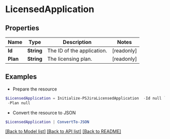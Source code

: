 # LicensedApplication
## Properties

Name | Type | Description | Notes
------------ | ------------- | ------------- | -------------
**Id** | **String** | The ID of the application. | [readonly] 
**Plan** | **String** | The licensing plan. | [readonly] 

## Examples

- Prepare the resource
```powershell
$LicensedApplication = Initialize-PSJiraLicensedApplication  -Id null `
 -Plan null
```

- Convert the resource to JSON
```powershell
$LicensedApplication | ConvertTo-JSON
```

[[Back to Model list]](../README.md#documentation-for-models) [[Back to API list]](../README.md#documentation-for-api-endpoints) [[Back to README]](../README.md)

